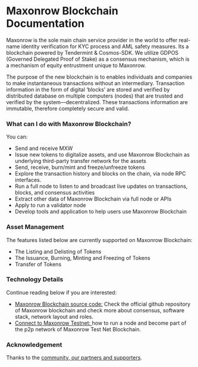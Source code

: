 # Maxonrow Blockchain Documentation
Maxonrow is the sole main chain service provider in the world to offer real-name identity verification for KYC process and AML safety measures. Its a blockchain powered by Tendermint & Cosmos-SDK. We utilize GDPOS (Governed Delegated Proof of Stake) as a consensus mechanism, which is a mechanism of equity entrustment unique to Maxonrow.

The purpose of the new blockchain is to enables individuals and companies to make instantaneous transactions without an intermediary. Transaction information in the form of digital ‘blocks’ are stored and verified by distributed database on multiple computers (nodes) that are trusted and verified by the system—decentralized. These transactions information are immutable, therefore completely secure and valid.

### What can I do with Maxonrow Blockchain?
You can:

- Send and receive MXW
- Issue new tokens to digitalize assets, and use Maxonrow Blockchain as underlying
    third-party transfer network for the assets
- Send, receive, burn/mint and freeze/unfreeze tokens
- Explore the transaction history and blocks on the chain, via node RPC interfaces.
- Run a full node to listen to and broadcast live updates on transactions, blocks, and consensus activities
- Extract other data of Maxonrow Blockchain via full node or APIs
- Apply to run a validator node
- Develop tools and application to help users use Maxonrow Blockchain 

### Asset Management
The features listed below are currently supported on Maxonrow Blockchain:

- The Listing and Delisting of Tokens
- The Issuance, Burning, Minting and Freezing of Tokens
- Transfer of Tokens


### Technology Details
Continue reading below if you are interested:

- [Maxonrow Blockchain source code:](https://github.com/maxonrow/maxonrow-go "Maxonrow Blockchain source code:") Check the official github repository of Maxonrow blockchain and check more about consensus, software stack, network layout and roles.
- [Connect to Maxonrow Testnet: ](https://github.com/maxonrow/mxw-launch "Connect to Maxonrow Testnet: ")how to run a node and become part of the p2p network of Maxonrow Test Net Blockchain.
### Acknowledgement
Thanks to the [community, our partners and supporters](mxw-Acknowledgement.md "community, our partners and supporters").


